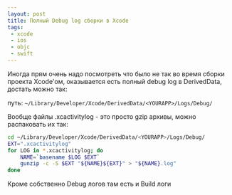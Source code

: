 ```yaml
---
layout: post
title: Полный Debug log сборки в Xcode
tags:
 - xcode
 - ios
 - objc
 - swift
---
```


Иногда прям очень надо посмотреть что было не так во время сборки проекта Xcode'ом, оказывается есть полный debug log в DerivedData, достать можно так:

путь: ```~/Library/Developer/Xcode/DerivedData/<YOURAPP>/Logs/Debug/```

Вообще файлы .xcactivitylog - это просто gzip архивы, можно распаковать их так:

``` bash
cd ~/Library/Developer/Xcode/DerivedData/<YOURAPP>/Logs/Debug/
EXT=".xcactivitylog"
for LOG in *.xcactivitylog; do
    NAME=`basename $LOG $EXT`
    gunzip -c -S $EXT "${NAME}${EXT}" > "${NAME}.log"
done
```

Кроме собственно Debug логов там есть и Build логи